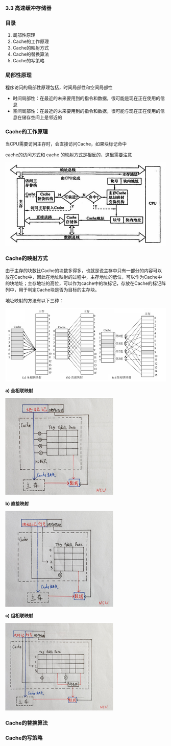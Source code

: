### 3.3 高速缓冲存储器

### 目录

1. 局部性原理
2. Cache的工作原理
3. Cache的映射方式
4. Cache的替换算法
5. Cache的写策略



### 局部性原理

程序访问的局部性原理包括，时间局部性和空间局部性

* 时间局部性：在最近的未来要用到的指令和数据，很可能是现在正在使用的信息
* 空间局部性：在最近的未来要用到的指令和数据，很可能与现在正在使用的信息在储存空间上是邻近的



### Cache的工作原理

当CPU需要访问主存时，会直接访问Cache，如果块标记命中

cache的访问方式和 cache 的映射方式是相反的，这里需要注意

![image-20210830221926860](image-20210830221926860.png)

### Cache的映射方式

由于主存的块数比Cache的块数多得多，也就是说主存中只有一部分的内容可以放在Cache中，因此在地址映射的过程中，主存地址的低位，可以作为Cache中的块地址；主存地址的高位，可以作为cache中的块标记，存放在Cache的标记阵列中，用于判定Cache块是否为目标的主存块。

地址映射的方法有以下三种：

![image-20210830232700153](image-20210830232700153.png)

**a) 全相联映射**

<img src="1039974-20190119121437347-90892610.jpg" alt="img" style="zoom: 33%;" />

**b) 直接映射**

<img src="1039974-20190119121510444-803785791.jpg" alt="img" style="zoom:33%;" />





**c) 组相联映射**

<img src="1039974-20190119121545782-400642128.jpg" alt="img" style="zoom:33%;" />



### Cache的替换算法



### Cache的写策略



